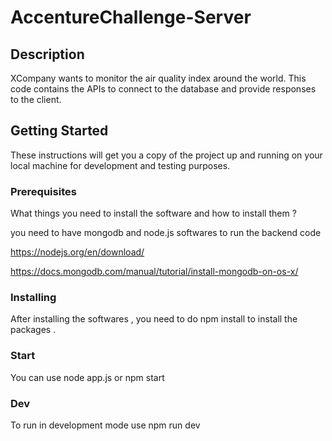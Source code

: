 # AccentureChallenge-Server

## Description
XCompany wants to monitor the air quality index around the world. This code contains the APIs to connect to the database and provide responses to the client.

## Getting Started
These instructions will get you a copy of the project up and running on your local machine for development and testing purposes.

### Prerequisites
What things you need to install the software and how to install them ?

you need to have mongodb and node.js softwares to run the backend code

https://nodejs.org/en/download/

https://docs.mongodb.com/manual/tutorial/install-mongodb-on-os-x/

### Installing
After installing the softwares , you need to do npm install to install the packages .

### Start
You can use node app.js or npm start

### Dev
To run in development mode use npm run dev
